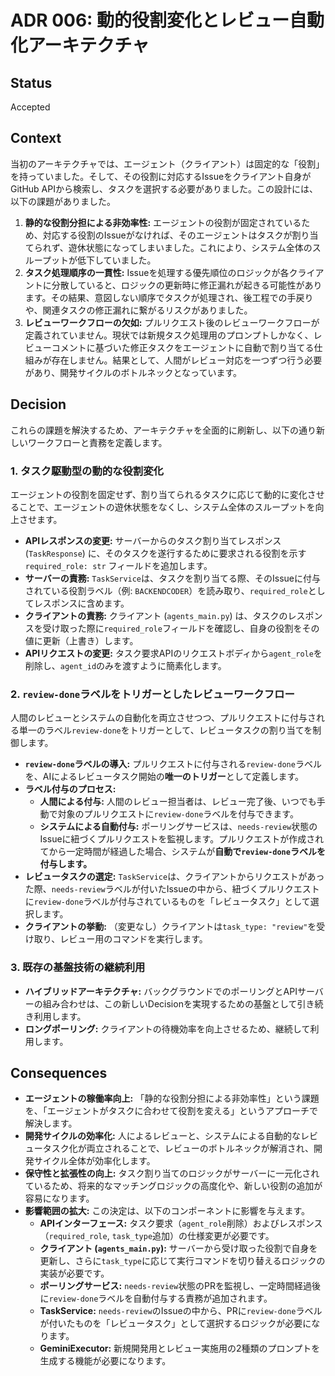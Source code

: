 # ADR 006: 動的役割変化とレビュー自動化アーキテクチャ

## Status

Accepted

## Context

当初のアーキテクチャでは、エージェント（クライアント）は固定的な「役割」を持っていました。そして、その役割に対応するIssueをクライアント自身がGitHub APIから検索し、タスクを選択する必要がありました。この設計には、以下の課題がありました。

1.  **静的な役割分担による非効率性:** エージェントの役割が固定されているため、対応する役割のIssueがなければ、そのエージェントはタスクが割り当てられず、遊休状態になってしまいました。これにより、システム全体のスループットが低下していました。
2.  **タスク処理順序の一貫性:** Issueを処理する優先順位のロジックが各クライアントに分散していると、ロジックの更新時に修正漏れが起きる可能性があります。その結果、意図しない順序でタスクが処理され、後工程での手戻りや、関連タスクの修正漏れに繋がるリスクがありました。
3.  **レビューワークフローの欠如:** プルリクエスト後のレビューワークフローが定義されていません。現状では新規タスク処理用のプロンプトしかなく、レビューコメントに基づいた修正タスクをエージェントに自動で割り当てる仕組みが存在しません。結果として、人間がレビュー対応を一つずつ行う必要があり、開発サイクルのボトルネックとなっています。

## Decision

これらの課題を解決するため、アーキテクチャを全面的に刷新し、以下の通り新しいワークフローと責務を定義します。

### 1. タスク駆動型の動的な役割変化

エージェントの役割を固定せず、割り当てられるタスクに応じて動的に変化させることで、エージェントの遊休状態をなくし、システム全体のスループットを向上させます。

-   **APIレスポンスの変更:** サーバーからのタスク割り当てレスポンス (`TaskResponse`) に、そのタスクを遂行するために要求される役割を示す `required_role: str` フィールドを追加します。
-   **サーバーの責務:** `TaskService`は、タスクを割り当てる際、そのIssueに付与されている役割ラベル（例: `BACKENDCODER`）を読み取り、`required_role`としてレスポンスに含めます。
-   **クライアントの責務:** クライアント (`agents_main.py`) は、タスクのレスポンスを受け取った際に`required_role`フィールドを確認し、自身の役割をその値に更新（上書き）します。
-   **APIリクエストの変更:** タスク要求APIのリクエストボディから`agent_role`を削除し、`agent_id`のみを渡すように簡素化します。

### 2. `review-done`ラベルをトリガーとしたレビューワークフロー

人間のレビューとシステムの自動化を両立させつつ、プルリクエストに付与される単一のラベル`review-done`をトリガーとして、レビュータスクの割り当てを制御します。

-   **`review-done`ラベルの導入:** プルリクエストに付与される`review-done`ラベルを、AIによるレビュータスク開始の**唯一のトリガー**として定義します。
-   **ラベル付与のプロセス:**
    -   **人間による付与:** 人間のレビュー担当者は、レビュー完了後、いつでも手動で対象のプルリクエストに`review-done`ラベルを付与できます。
    -   **システムによる自動付与:** ポーリングサービスは、`needs-review`状態のIssueに紐づくプルリクエストを監視します。プルリクエストが作成されてから一定時間が経過した場合、システムが**自動で`review-done`ラベルを付与します。**
-   **レビュータスクの選定:** `TaskService`は、クライアントからリクエストがあった際、`needs-review`ラベルが付いたIssueの中から、紐づくプルリクエストに`review-done`ラベルが付与されているものを「レビュータスク」として選択します。
-   **クライアントの挙動:** （変更なし）クライアントは`task_type: "review"`を受け取り、レビュー用のコマンドを実行します。

### 3. 既存の基盤技術の継続利用

-   **ハイブリッドアーキテクチャ:** バックグラウンドでのポーリングとAPIサーバーの組み合わせは、この新しいDecisionを実現するための基盤として引き続き利用します。
-   **ロングポーリング:** クライアントの待機効率を向上させるため、継続して利用します。

## Consequences

-   **エージェントの稼働率向上:** 「静的な役割分担による非効率性」という課題を、「エージェントがタスクに合わせて役割を変える」というアプローチで解決します。
-   **開発サイクルの効率化:** 人によるレビューと、システムによる自動的なレビュータスク化が両立されることで、レビューのボトルネックが解消され、開発サイクル全体が効率化します。
-   **保守性と拡張性の向上:** タスク割り当てのロジックがサーバーに一元化されているため、将来的なマッチングロジックの高度化や、新しい役割の追加が容易になります。
-   **影響範囲の拡大:** この決定は、以下のコンポーネントに影響を与えます。
    -   **APIインターフェース:** タスク要求（`agent_role`削除）およびレスポンス（`required_role`, `task_type`追加）の仕様変更が必要です。
    -   **クライアント (`agents_main.py`):** サーバーから受け取った役割で自身を更新し、さらに`task_type`に応じて実行コマンドを切り替えるロジックの実装が必要です。
    -   **ポーリングサービス:** `needs-review`状態のPRを監視し、一定時間経過後に`review-done`ラベルを自動付与する責務が追加されます。
    -   **TaskService:** `needs-review`のIssueの中から、PRに`review-done`ラベルが付いたものを「レビュータスク」として選択するロジックが必要になります。
    -   **GeminiExecutor:** 新規開発用とレビュー実施用の2種類のプロンプトを生成する機能が必要になります。

